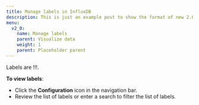 ```yaml
---
title: Manage labels in InfluxDB
description: This is just an example post to show the format of new 2.0 posts
menu:
  v2_0:
    name: Manage labels
    parent: Visualize data
    weight: 1
    parent: Placeholder parent
---
```

Labels are !!!.

**To view labels**:

* Click the **Configuration** icon in the navigation bar.
* Review the list of labels or enter a search to filter the list of labels.

